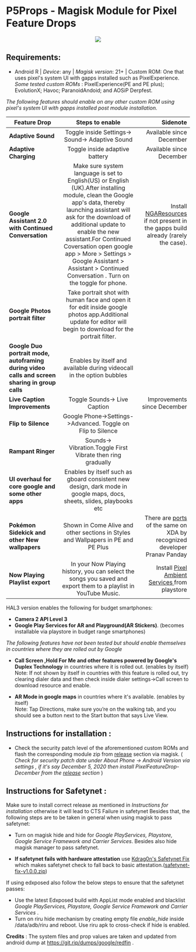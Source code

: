 # P5Props - Magisk Module for Pixel Feature Drops
<p align="center">
  <img src="https://user-images.githubusercontent.com/47772616/101059258-12c1ac80-35b4-11eb-9138-028dbcafb629.png" />
</p>

<p align="center"> </h2></p> 

## Requirements:
- Android R | *Device*: any  | *Magisk version*: 21+ | Custom ROM: One that uses pixel's system UI with gapps installed such as PixelExperience.  
  *Some tested custom ROMs* : PixelExperience(PE and PE plus); EvolutionX;  Havoc;  ParanoidAndoid; and AOSiP Derpfest.   
  
*The following features should enable on any other custom ROM using pixel's system UI with gapps installed post module installation.*


| Feature Drop  | Steps to enable      | Sidenote  |
| ------------- |:-------------:| -----:|
| **Adaptive Sound**       | Toggle inside Settings-> Sound-> Adaptive Sound | Available since December |
| **Adaptive Charging** | Toggle inside adaptive battery | Available since December |
|**Google Assistant 2.0 with Continued Conversation**|Make sure system language is set to English(US) or English (UK).After installing module, clean the Google app's data,  thereby launching assistant will ask for the download of additional update to enable the new assistant.For Continued Coversation open google app > More > Settings > Google Assistant > Assistant > Continued Conversation . Turn on the toggle for phone. | Install [NGAResources]( https://www.dropbox.com/s/ed10513o4hke8ux/NgaResources.apk?dl=0 ) if not present in the gapps build already (rarely the case).|
|**Google Photos portrait filter**|Take portrait shot with human face and open it for edit inside google photos app.Additional update for editor will begin to download for the portrait filter.||
|**Google Duo portrait mode, autoframing during video calls and screen sharing in group calls**|Enables by itself and available during videocall in the option bubbles| |
|**Live Caption Improvements**     | Toggle Sounds-> Live Caption  |   Improvements since December |
|**Flip to Silence** | Google Phone->Settings->Advanced. Toggle on Flip to Silence  |  |
|**Rampant Ringer**|Sounds-> Vibration.Toggle First Vibrate then ring gradually| |
|**UI overhaul for core google and some other apps**|Enables by itself such as gboard consistent new design, dark mode in google maps, docs, sheets, slides, playbooks etc | |
|**Pokémon Sidekick and other New wallpapers**|Shown in Come Alive and other sections in  Styles and Wallpapers in PE and PE Plus |There are [ports](https://forum.xda-developers.com/m/pranav-pandey.3962236/#recent-content) of the same on XDA by recognized developer Pranav Panday|  
|**Now Playing Playlist export**|In your Now Playing history, you can select the songs you saved and export them to a playlist in YouTube Music.|	Install [Pixel Ambient Services ](https://play.google.com/store/apps/details?id=com.google.intelligence.sense&hl=en_IN&gl=US) from playstore|


HAL3 version enables the following for budget smartphones:
- **Camera 2 API Level 3** 
- **Google Play Services for AR  and Playground(AR Stickers)**. (becomes installable via playstore in budget range smartphones)


*The following features have not been tested but should enable themselves in countries where they are rolled out by Google*

- **Call Screen ,Hold For Me and other features powered by Google's Duplex Technology** in countries where it is rolled out. (enables by itself)  
Note: If not shown by itself in countries with this feature is rolled out, try clearing dialer data and then check inside dialer settings->Call screen to download resource and enable. 

- **AR Mode in google maps** in countries where it's available. (enables by itself)  
Note: Tap Directions, make sure you’re on the walking tab, and you should see a button next to the Start button that says Live View.  


## Instructions for installation :
- Check the security patch level of the aforementioned custom ROMs and flash the corresponding module zip from [release](https://github.com/ayush5harma/PixelFeatureDrops/releases)  section via magisk. 
( *Check for security patch date under *About Phone -> Android Version* via settings , if it's say *December 5, 2020* then install *PixelFeatureDrop-December* from the [release](https://github.com/ayush5harma/PixelFeatureDrops/releases) section* )

## Instructions for Safetynet :   
Make sure to install correct release as mentioned in *Instructions for installation* otherwise it will lead to CTS Failure in safetynet
Besides that, the following steps are to be taken in general when using magisk to pass safetynet:
- Turn on magisk hide and hide for *Google PlayServices, Playstore, Google Service Framework and Carrier Services*. Besides also hide magisk manager to pass safetynet.    

- **If safetynet fails with hardware attestation** use [Kdrag0n's Safetynet Fix](https://github.com/kdrag0n/safetynet-fix) which makes safetynet check to fall back to basic attestation.([safetynet-fix-v1.0.0.zip](https://github.com/ayush5harma/PixelFeatureDrops/files/5810176/safetynet-fix-v1.0.0.zip))

If using edxposed also follow the below steps to ensure that the safetynet passes:
- Use the latest Edxposed build with AppList mode enabled and blacklist *Google PlayServices, Playstore, Google Service Framework and Carrier Services* .
- Turn on riru hide mechanism by creating empty file *enable_hide* inside /data/adb/riru and reboot. Use riru apk to cross-check if hide is enabled.  
  
**Credits** : The system files and prop values are taken and updated from android dump at  https://git.rip/dumps/google/redfin .  


